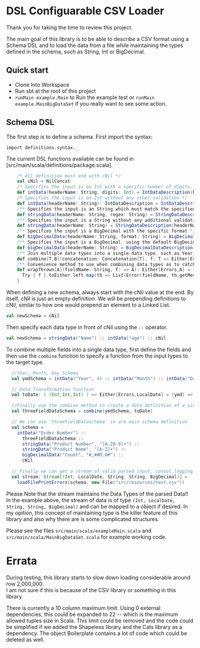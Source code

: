 # DSL Configuarable CSV Loader

Thank you for taking the time to review this project.

The main goal of this library is to be able to describe a CSV format using a Schema DSL and to load the data from a file 
while maintaining the types defined in the schema, such as String, Int or BigDecimal.

## Quick start
 * Clone Into Workspace
 * Run sbt at the root of this project
 * `runMain example.Main` to Run the example test or `runMain example.MainBigDataSet` if you
 really want to see some action.

## Schema DSL

The first step is to define a schema.  First import the syntax:

```import definitions.syntax._```

The current DSL functions available can be found in [src/main/scala/definitions/package.scala].

```scala
    /* All definition must end with cNil */
    val cNil = NilConcat
    /* Specifies the input is an Int with a specific number of digits. */
    def intData(headerName: String, digits: Int) = IntDataDescription(headerName, Some(digits), None, None)
    /* Specifies the input is an Int without any other validation */
    def intData(headerName: String): IntDataDescription = IntDataDescription(headerName, None, None, None)
    /** Specifies the input is an String which must match the specified regex */
    def stringData(headerName: String, regex: String) = StringDataDescription(headerName, Some(regex.r))
    /** Specifies the input is a String without any additional validation */
    def stringData(headerName: String) = StringDataDescription(headerName, None)
    /** Specifies the input is a BigDecimal with the specific format */
    def bigDecimalData(headerName: String, format: String) = BigDecimalDataDescription(headerName, Some(format))
    /** Specifies the input is a BigDecimal, using the default BigDecimal String formatter */
    def bigDecimalData(headerName: String) = BigDecimalDataDescription(headerName, None)
    /** Join multiple data types into a single data type, such as Year, Month, Day into a Date. */
    def combine[T,B](concatenation: Concatenation[T], f: T => Either[Errors,B]) = Apply[T,B](concatenation, f)
    /** Convenience method to use when combining data types as to catch an exception and convert it to an error. */
    def wrapThrown[A](fieldName: String, f: => A): Either[Errors,A] = {
      Try { f }.toEither.left.map(th => List(Error(fieldName, th.getMessage)))
    }
```

When defining a new schema, always start with the cNil value at the end. By itself, cNil is
just an empty definition.  We will be prepending definitions to cNil, similar to how one
would prepend an element to a Linked List.

```scala
val newSchema = cNil
```

Then specify each data type in front of cNil using the `::` operator.
```scala
val newSchema = stringData("Name") :: intData("age") :: cNil
```

To combine multiple fields into a single data type, first define the fields and then use the `combine` 
function to specify a function from the input types to the target type.

```scala
  //Year, Month, Day Schema
  val ymdSchema = intData("Year", 4) :: intData("Month") :: intData("Day") :: cNil

  // Data Transformation function
  val toDate: ( (Int,Int,Int) ) => Either[Errors,LocalDate] = (ymd) => wrapThrown("Data", LocalDate.of(ymd._1, ymd._2, ymd._3))

  //Finally use the combine method to create a data definition of a single value.
  val threeFieldDataSchema = combine(ymdSchema, toDate)

  // We can use 'threeFieldDataSchema' in are main schema definition
  val schema =
    intData("Order Number") ::
      threeFieldDataSchema ::
      stringData("Product Number", "[A-Z0-9]+") ::
      stringData("Product Name", "[A-Z]+") ::
      bigDecimalData("Count", "#,##0.0#") ::
      cNil

  // Finally we can get a stream of valid parsed input, consol logging any invalid rows
  val stream: Stream[(Int, LocalDate, String, String, BigDecimal)] = 
    loadFilePrintErrors(schema, new File("src/resources/test.csv"))  
```

Please Note that the stream maintains the Data Types of the parsed Data!!  In the example above, the
stream of data is of type `(Int, LocalDate, String, String, BigDecimal)` and can be mapped to a object
 if desired.  In my opition, this concept of maintaining type is the killer feature of this library and
 also why there are is some complicated structures.
 
 
 Please see the files `src/main/scala/exampleMain.scala` and `src/main/scala/MainBigDataSet.scala` 
 for example working code.



# Errata
During testing, this library starts to slow down loading considerable around row 2,000,000.  
I am not sure if this is because of the CSV library or something in this library.

There is currently a 10 column maximum limit.  Using 0 external dependencies, this could be expanded to 22 -- 
which is the maximum allowed tuples size in Scala.  This limit could be removed and the
code could be simplified if we added the Shapeless library and the Cats library as a dependency.  The object
Boilerplate contains a lot of code which could be deleted as well.